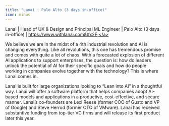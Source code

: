 ```yaml
---
title: "Lanai : Palo Alto (3 days in-office)"
icon: minus
---
```

Lanai | Head of UX &amp; Design and Principal ML Engineer | Palo Alto (3 days in-office) | <a href="https:&#x2F;&#x2F;www.withlanai.com&#x2F;" rel="nofollow">https:&#x2F;&#x2F;www.withlanai.com&#x2F;</a>

We believe we are in the midst of a 4th industrial revolution and AI is changing everything. Like all revolutions, this one has tremendous promise and comes with quite a lot of chaos.  With a forecasted explosion of different AI applications to support enterprises, the question is: how do leaders unlock the potential of AI for their specific goals and how do people working in companies evolve together with the technology?  This is where Lanai comes in.

Lanai is built for large organizations looking to “Lean into AI” in a thoughtful way. Lanai will offer a software platform that helps companies adopt AI-based models and applications in a productive, cost-effective, and secure manner. Lanai’s co-founders are Lexi Reese (former COO of Gusto and VP of Google) and Steve Herrod (former CTO of VMware). Lanai has received substantive funding from top-tier VC firms and will release its first product later this year.
